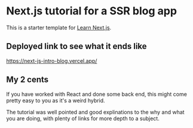 # Next.js tutorial for a SSR blog app

This is a starter template for [Learn Next.js](https://nextjs.org/learn).

## Deployed link to see what it ends like
https://next-js-intro-blog.vercel.app/

## My 2 cents
If you have worked with React and done some back end,
this might come pretty easy to you as it's a weird hybrid.

The tutorial was well pointed and good explinations to the why and what you are doing,
with plenty of links for more depth to a subject.
